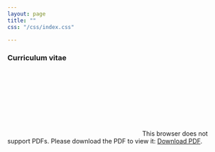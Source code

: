 ```yaml
---
layout: page
title: ""
css: "/css/index.css"

---
```


### Curriculum vitae 

<object data="/pdfs/Mola_CV.pdf" type="application/pdf" width="700px" height="800px">
    <embed src="/pdfs/Mola_CV.pdf">
        This browser does not support PDFs. Please download the PDF to view it: <a href="/pdfs/Mola_CV.pdf">Download PDF</a>.</p>
    </embed>
</object>